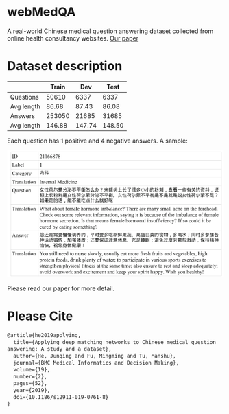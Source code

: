 # webMedQA
A real-world Chinese medical question answering dataset collected from online health consultancy websites. [Our paper](https://bmcmedinformdecismak.biomedcentral.com/articles/10.1186/s12911-019-0761-8)

# Dataset description

| | Train| Dev| Test|
|---|----|----|-----|
|Questions|50610|6337|6337|
|Avg length|86.68|87.43|86.08|
|Answers|253050|21685|31685|
|Avg length|146.88|147.74|148.50|

Each question has 1 positive and 4 negative answers.
A sample:

![sample](https://github.com/hejunqing/webMedQA/blob/master/medQA.PNG)


Please read our paper for more detail.

# Please Cite

```
@article{he2019applying,
  title={Applying deep matching networks to Chinese medical question answering: A study and a dataset},
  author={He, Junqing and Fu, Mingming and Tu, Manshu},
  journal={BMC Medical Informatics and Decision Making},
  volume={19},
  number={2},
  pages={52},
  year={2019},
  doi={10.1186/s12911-019-0761-8}
}

```
